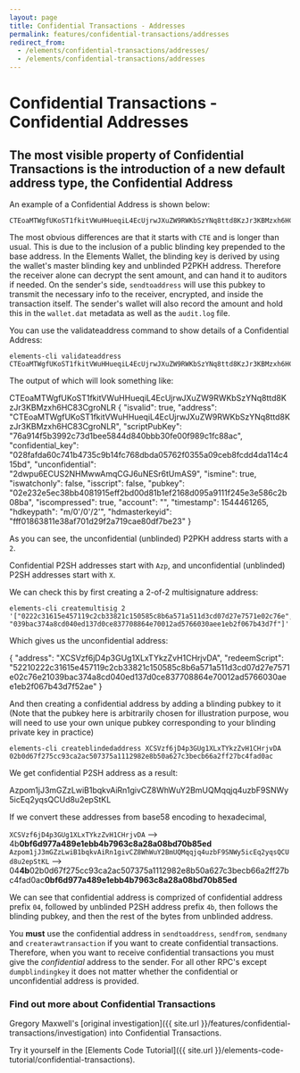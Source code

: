 ```yaml
---
layout: page
title: Confidential Transactions - Addresses
permalink: features/confidential-transactions/addresses
redirect_from:
  - /elements/confidential-transactions/addresses/
  - /elements/confidential-transactions/addresses
---
```


# Confidential Transactions - Confidential Addresses

## The most visible property of Confidential Transactions is the introduction of a new default address type, the Confidential Address

An example of a Confidential Address is shown below:

~~~~
CTEoaMTWgfUKoST1fkitVWuHHueqiL4EcUjrwJXuZW9RWKbSzYNq8ttd8KzJr3KBMzxh6HC83CgroNLR
~~~~

The most obvious differences are that it starts with ``CTE`` and is longer than usual. This is due to the inclusion of a public blinding key prepended to the base address. In the Elements Wallet, the blinding key is derived by using the wallet's master blinding key and unblinded P2PKH address. Therefore the receiver alone can decrypt the sent amount, and can hand it to auditors if needed. On the sender's side, ``sendtoaddress`` will use this pubkey to transmit the necessary info to the receiver, encrypted, and inside the transaction itself. The sender's wallet will also record the amount and hold this in the ``wallet.dat`` metadata as well as the ``audit.log`` file.

You can use the validateaddress command to show details of a Confidential Address:

~~~~
elements-cli validateaddress CTEoaMTWgfUKoST1fkitVWuHHueqiL4EcUjrwJXuZW9RWKbSzYNq8ttd8KzJr3KBMzxh6HC83CgroNLR
~~~~

The output of which will look something like: 

<div class="console-output">
CTEoaMTWgfUKoST1fkitVWuHHueqiL4EcUjrwJXuZW9RWKbSzYNq8ttd8KzJr3KBMzxh6HC83CgroNLR
{
  "isvalid": true,
  "address": "CTEoaMTWgfUKoST1fkitVWuHHueqiL4EcUjrwJXuZW9RWKbSzYNq8ttd8KzJr3KBMzxh6HC83CgroNLR",
  "scriptPubKey": "76a914f5b3992c73d1bee5844d840bbb30fe00f989c1fc88ac",
  "confidential_key": "028fafda60c741b4735c9b14fc768dbda05762f0355a09ceb8fcdd4da114c415bd",
  "unconfidential": "2dwpu6ECUS2NHMwwAmqCGJ6uNESr6tUmAS9",
  "ismine": true,
  "iswatchonly": false,
  "isscript": false,
  "pubkey": "02e232e5ec38bb4081915eff2bd00d81b1ef2168d095a9111f245e3e586c2b08ba",
  "iscompressed": true,
  "account": "",
  "timestamp": 1544461265,
  "hdkeypath": "m/0'/0'/2'",
  "hdmasterkeyid": "fff01863811e38af701d29f2a719cae80df7be23"
}

</div>

As you can see, the unconfidential (unblinded) P2PKH address starts with a `2`.

Confidential P2SH addresses start with `Azp`, and unconfidential (unblinded) P2SH addresses start with `X`.

We can check this by first creating a 2-of-2 multisignature address:
~~~~
elements-cli createmultisig 2 '["0222c31615e457119c2cb33821c150585c8b6a571a511d3cd07d27e7571e02c76e", "039bac374a8cd040ed137d0ce837708864e70012ad5766030aee1eb2f067b43d7f"]'
~~~~

Which gives us the unconfidential address:

<div class="console-output">
{
  "address": "XCSVzf6jD4p3GUg1XLxTYkzZvH1CHrjvDA",
  "redeemScript": "52210222c31615e457119c2cb33821c150585c8b6a571a511d3cd07d27e7571e02c76e21039bac374a8cd040ed137d0ce837708864e70012ad5766030aee1eb2f067b43d7f52ae"
}

</div>

And then creating a confidential address by adding a blinding pubkey to it
(Note that the pubkey here is arbitrarily chosen for illustration purpose,
wou will need to use your own unique pubkey corresponding to your blinding private key in practice)

~~~~
elements-cli createblindedaddress XCSVzf6jD4p3GUg1XLxTYkzZvH1CHrjvDA 02b0d67f275cc93ca2ac507375a1112982e8b50a627c3becb66a2ff27bc4fad0ac
~~~~

We get confidential P2SH address as a result:

<div class="console-output">
Azpom1jJ3mGZzLwiB1bqkvAiRn1givCZ8WhWuY2BmUQMqqjq4uzbF9SNWy5icEq2yqsQCUd8u2epStKL

</div>

If we convert these addresses from base58 encoding to hexadecimal,

`XCSVzf6jD4p3GUg1XLxTYkzZvH1CHrjvDA` --> 4b**0bf6d977a489e1ebb4b7963c8a28a08bd70b85ed**
`Azpom1jJ3mGZzLwiB1bqkvAiRn1givCZ8WhWuY2BmUQMqqjq4uzbF9SNWy5icEq2yqsQCUd8u2epStKL` --> 04**4b**02b0d67f275cc93ca2ac507375a1112982e8b50a627c3becb66a2ff27bc4fad0ac**0bf6d977a489e1ebb4b7963c8a28a08bd70b85ed**

We can see that confidential address is comprized of confidential address prefix `04`,
followed by unblinded P2SH address prefix `4b`, then follows the blinding pubkey, and then the
rest of the bytes from unblinded address.

You **must** use the confidential address in ``sendtoaddress``, ``sendfrom``, ``sendmany`` and ``createrawtransaction`` if you want to create confidential transactions. Therefore, when you want to receive confidential transactions you must give the *confidential* address to the sender. For all other RPC's except ``dumpblindingkey`` it does not matter whether the confidential or unconfidential address is provided.

### Find out more about Confidential Transactions

Gregory Maxwell's [original investigation]({{ site.url }}/features/confidential-transactions/investigation) into Confidential Transactions.

Try it yourself in the [Elements Code Tutorial]({{ site.url }}/elements-code-tutorial/confidential-transactions).


